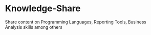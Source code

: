 # Knowledge-Share
Share content on Programming Languages, Reporting Tools, Business Analysis skills among others
